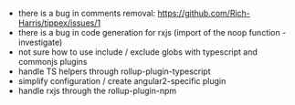 * there is a bug in comments removal: https://github.com/Rich-Harris/tippex/issues/1
* there is a bug in code generation for rxjs (import of the noop function - investigate)
* not sure how to use include / exclude globs with typescript and commonjs plugins
* handle TS helpers through rollup-plugin-typescript
* simplify configuration / create angular2-specific plugin
* handle rxjs through the rollup-plugin-npm